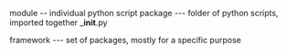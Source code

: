 module  -- individual python script
package  --- folder of python scripts, imported together
                ___init__.py 

framework   --- set of packages, mostly for a specific purpose
